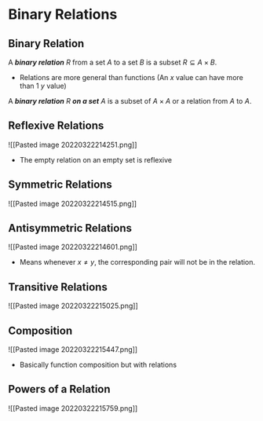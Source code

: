 # Binary Relations
## Binary Relation
A ***binary relation*** $R$ from a set $A$ to a set $B$ is a subset $R \subseteq A \times B$.
- Relations are more general than functions (An $x$ value can have more than 1 $y$ value)

A ***binary relation*** $R$ ***on a set*** $A$ is a subset of $A \times A$ or a relation from $A$ to $A$.

## Reflexive Relations
![[Pasted image 20220322214251.png]]
- The empty relation on an empty set is reflexive

## Symmetric Relations
![[Pasted image 20220322214515.png]]

## Antisymmetric Relations
![[Pasted image 20220322214601.png]]
- Means whenever $x \ne y$, the corresponding pair will not be in the relation.

## Transitive Relations
![[Pasted image 20220322215025.png]]

## Composition
![[Pasted image 20220322215447.png]]
- Basically function composition but with relations

## Powers of a Relation
![[Pasted image 20220322215759.png]]